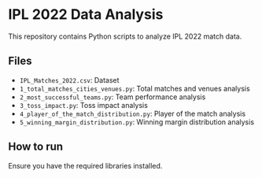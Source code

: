 # IPL 2022 Data Analysis

This repository contains Python scripts to analyze IPL 2022 match data.

## Files

- `IPL_Matches_2022.csv`: Dataset
- `1_total_matches_cities_venues.py`: Total matches and venues analysis
- `2_most_successful_teams.py`: Team performance analysis
- `3_toss_impact.py`: Toss impact analysis
- `4_player_of_the_match_distribution.py`: Player of the match analysis
- `5_winning_margin_distribution.py`: Winning margin distribution analysis

## How to run

Ensure you have the required libraries installed.
